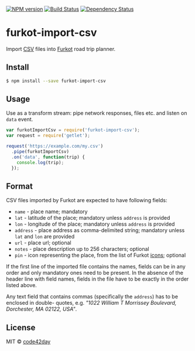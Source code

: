 [![NPM version][npm-image]][npm-url]
[![Build Status][travis-image]][travis-url]
[![Dependency Status][gemnasium-image]][gemnasium-url]

# furkot-import-csv

Import [CSV] files into [Furkot] road trip planner.

## Install

```sh
$ npm install --save furkot-import-csv
```

## Usage

Use as a transform stream: pipe network responses, files etc. and listen on `data` event.

```js
var furkotImportCsv = require('furkot-import-csv');
var request = require('getlet');

request('https://example.com/my.csv')
  .pipe(furkotImportCsv)
  .on('data', function(trip) {
    console.log(trip);
  });
```

## Format

CSV files imported by Furkot are expected to have following fields:
- `name` - place name; mandatory
- `lat` - latitude of the place; mandatory unless `address` is provided
- `lon` - longitude of the place; mandatory unless `address` is provided
- `address` - place address as comma-delimited string; mandatory unless `lat` and `lon` are provided
- `url` - place url; optional
- `notes` - place description up to 256 characters; optional
- `pin` - icon representing the place, from the list of Furkot [icons]; optional

If the first line of the imported file contains the names, fields can be in any order and only
mandatory ones need to be present. In the absence of the header line with field names, fields in the
file have to be exactly in the order listed above.

Any text field that contains commas (specifically the `address`) has to be enclosed in double-
quotes, e.g. *"1022 William T Morrissey Boulevard, Dorchester, MA 02122, USA"*.

## License

MIT © [code42day](https://code42day.com)

[Furkot]: https://furkot.com
[CSV]: http://en.wikipedia.org/wiki/Comma-separated_values
[icons]: https://furkot.github.io/icon-fonts/build/furkot.html

[npm-image]: https://img.shields.io/npm/v/furkot-import-csv.svg
[npm-url]: https://npmjs.org/package/furkot-import-csv

[travis-url]: https://travis-ci.org/furkot/import-csv
[travis-image]: https://img.shields.io/travis/furkot/import-csv.svg

[gemnasium-image]: https://img.shields.io/gemnasium/furkot/import-csv.svg
[gemnasium-url]: https://gemnasium.com/furkot/import-csv
